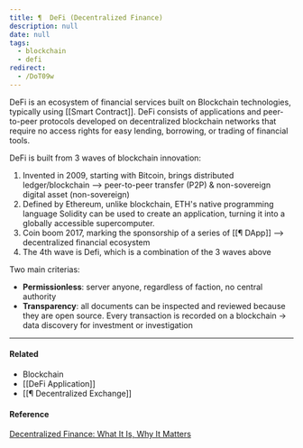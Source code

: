 ```yaml
---
title: ¶  DeFi (Decentralized Finance)
description: null
date: null
tags:
  - blockchain
  - defi
redirect:
  - /DoT09w
---
```


DeFi is an ecosystem of financial services built on Blockchain technologies, typically using [[Smart Contract]]. DeFi consists of applications and peer-to-peer protocols developed on decentralized blockchain networks that require no access rights for easy lending, borrowing, or trading of financial tools.

DeFi is built from 3 waves of blockchain innovation:

1. Invented in 2009, starting with Bitcoin, brings distributed ledger/blockchain --> peer-to-peer transfer (P2P) & non-sovereign digital asset (non-sovereign)
2. Defined by Ethereum, unlike blockchain, ETH's native programming language Solidity can be used to create an application, turning it into a globally accessible supercomputer.
3. Coin boom 2017, marking the sponsorship of a series of [[¶ DApp]] --> decentralized financial ecosystem
4. The 4th wave is Defi, which is a combination of the 3 waves above

Two main criterias:

- **Permissionless**: server anyone, regardless of faction, no central authority
- **Transparency**: all documents can be inspected and reviewed because they are open source. Every transaction is recorded on a blockchain -> data discovery for investment or investigation

---

#### Related

- Blockchain
- [[DeFi Application]]
- [[¶ Decentralized Exchange]]

#### Reference

[Decentralized Finance: What It Is, Why It Matters](https://future.a16z.com/cryptos-fourth-wave-defi-poised-for-breakthrough/)
